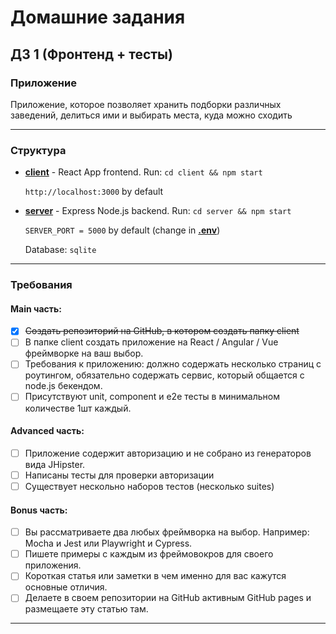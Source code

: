 # Домашние задания

## ДЗ 1 (Фронтенд + тесты)

### Приложение

Приложение, которое позволяет хранить подборки различных заведений, делиться ими и выбирать места, куда можно сходить

---

### Структура

- [**client**](client) - React App frontend. Run: `cd client && npm start`

  `http://localhost:3000` by default
- [**server**](server) - Express Node.js backend. Run: `cd server && npm start`

  `SERVER_PORT = 5000` by default (change in [**.env**](server/.env))
  
   Database: `sqlite`
---

### Требования

#### Main часть:

- [x] ~~Создать репозиторий на GitHub, в котором создать папку client~~
- [ ] В папке client создать приложение на React / Angular / Vue фреймворке на ваш выбор.
- [ ] Требования к приложению: должно содержать несколько страниц с роутингом, обязательно содержать сервис, который общается с node.js бекендом.
- [ ] Присутствуют unit, component и e2e тесты в минимальном количестве 1шт каждый.

#### Advanced часть:

- [ ] Приложение содержит авторизацию и не собрано из генераторов вида JHipster.
- [ ] Написаны тесты для проверки авторизации
- [ ] Существует нескольно наборов тестов (несколько suites)

#### Bonus часть:

- [ ] Вы рассматриваете два любых фреймворка на выбор. Например: Mocha и Jest или Playwright и Cypress.
- [ ] Пишете примеры с каждым из фреймовокров для своего приложения.
- [ ] Короткая статья или заметки в чем именно для вас кажутся основные отличия.
- [ ] Делаете в своем репозитории на GitHub активным GitHub pages и размещаете эту статью там.

---